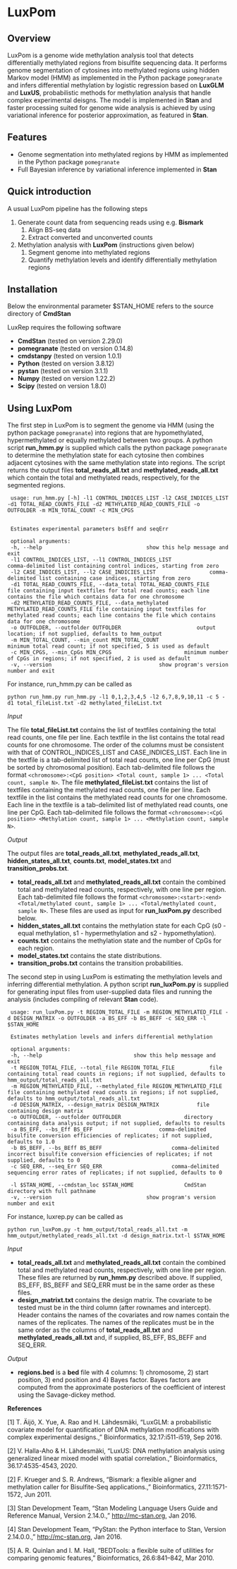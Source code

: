 # LuxPom

## Overview
LuxPom is a genome wide methylation analysis tool that detects differentially methylated regions from bisulfite sequencing data. It performs genome segmentation of cytosines into methylated regions using hidden Markov model (HMM) as implemented in the Python package `pomegranate` and infers differential methylation by logistic regression based on **LuxGLM** and **LuxUS**, probabilistic methods for methylation analysis that handle complex experimental deisgns. The model is implemented in __Stan__ and faster processing suited for genome wide analysis is achieved by using variational inference for posterior approximation, as featured in __Stan__. 

## Features

* Genome segmentation into methylated regions by HMM as implemented in the Python package `pomegranate`
* Full Bayesian inference by variational inference implemented in __Stan__

## Quick introduction

A usual LuxPom pipeline has the following steps

1. Generate count data from sequencing reads using e.g. **Bismark**
	1. Align BS-seq data
	2. Extract converted and unconverted counts
2. Methylation analysis with **LuxPom** (instructions given below)
	1. Segment genome into methylated regions
	2. Quantify methylation levels and identify differentially methylation regions

## Installation

Below the environmental parameter $STAN_HOME refers to the source directory of **CmdStan**

LuxRep requires the following software

* __CmdStan__ (tested on version 2.29.0)
* __pomegranate__ (tested on version 0.14.8)
*  __cmdstanpy__ (tested on version 1.0.1)
* __Python__ (tested on version 3.8.12)
* __pystan__ (tested on version 3.1.1)
* __Numpy__ (tested on version 1.22.2)
* __Scipy__ (tested on version 1.8.0)


## Using LuxPom

The first step in LuxPom is to segment the genome via HMM (using the python package `pomegranate`) into regions that are hypomethylated, hypermethylated or equally methylated between two groups. A python script **run\_hmm.py** is supplied which calls the python package `pomegranate` to determine the methylation state for each cytosine then combines adjacent cytosines with the same methylation state into regions. The script returns the output files **total_reads_all.txt** and **methylated_reads_all.txt** which contain the total and methylated reads, respectively, for the segmented regions.

	 usage: run_hmm.py [-h] -l1 CONTROL_INDICES_LIST -l2 CASE_INDICES_LIST -d1 TOTAL_READ_COUNTS_FILE -d2 METHYLATED_READ_COUNTS_FILE -o OUTFOLDER -m MIN_TOTAL_COUNT -c MIN_CPGS

	 
	 Estimates experimental parameters bsEff and seqErr
	 
	 optional arguments:
	 -h, --help									show this help message and exit
	 -l1 CONTROL_INDICES_LIST, --l1 CONTROL_INDICES_LIST				comma-delimited list containing control indices, starting from zero
	 -l2 CASE_INDICES_LIST, --l2 CASE_INDICIES_LIST					comma-delimited list containing case indices, starting from zero
	 -d1 TOTAL_READ_COUNTS_FILE, --data_total TOTAL_READ_COUNTS_FILE		file containing input textfiles for total read counts; each line contains the file which contains data for one chromosome
	 -d2 METHYLATED_READ_COUNTS_FILE, --data_methylated METHYLATED_READ_COUNTS_FILE	file containing input textfiles for methylated read counts; each line contains the file which contains data for one chromosome
	 -o OUTFOLDER, --outfolder OUTFOLDER 						output location; if not supplied, defaults to hmm_output
	 -m MIN_TOTAL_COUNT, --min_count MIN_TOTAL_COUNT				minimum total read count; if not specified, 5 is used as default
	 -c MIN_CPGS, --min_CpGs MIN_CPGS						minimum number of CpGs in regions; if not specified, 2 is used as default
	 -v, --version									show program's version number and exit

For instance, run\_hmm.py can be called as
	
	python run_hmm.py run_hmm.py -l1 0,1,2,3,4,5 -l2 6,7,8,9,10,11 -c 5 -d1 total_fileList.txt -d2 methylated_fileList.txt

*Input*

The file **total\_fileList.txt** contains the list of textfiles containing the total read counts, one file per line. Each textfile in the list contains the total read counts for one chromosome. The order of the columns must be consistent with that of CONTROL_INDICES_LIST and CASE_INDICES_LIST. Each line in the textfile is a tab-delimited list of total read counts, one line per CpG (must be sorted by chromosomal position). Each tab-delimited file follows the format `<chromosome>:<CpG position> <Total count, sample 1> ... <Total count, sample N>`. The file **methylated\_fileList.txt** contains the list of textfiles containing the methylated read counts, one file per line. Each textfile in the list contains the methylated read counts for one chromosome. Each line in the textfile is a tab-delimited list of methylated read counts, one line per CpG. Each tab-delimited file follows the format `<chromosome>:<CpG position> <Methylation count, sample 1> ... <Methylation count, sample N>`. 

*Output*

The output files are **total\_reads\_all.txt**, **methylated\_reads\_all.txt**, **hidden\_states\_all.txt**, **counts.txt**, **model\_states.txt** and **transition\_probs.txt**.

* **total\_reads\_all.txt** and **methylated\_reads\_all.txt** contain the combined total and methylated read counts, respectively, with one line per region. Each tab-delimited file follows the format `<chromosome>:<start>:<end> <Total/methylated count, sample 1> ... <Total/methylated count, sample N>`. These files are used as input for **run\_luxPom.py** described below.
* **hidden\_states\_all.txt** contains the methylation state for each CpG (s0 - equal methylation, s1 - hypermethylation and s2 - hypomethylation).
* **counts.txt** contains the methylation state and the number of CpGs for each region.
* **model\_states.txt** contains the state distributions.
* **transition\_probs.txt** contains the transition probabilities.


The second step in using LuxPom is estimating the methylation levels and inferring differential methylation. A python script **run\_luxPom.py** is supplied for generating input files from user-supplied data files and running the analysis (includes compiling of relevant __Stan__ code). 

	 usage: run_luxPom.py -t REGION_TOTAL_FILE -m REGION_METHYLATED_FILE -d DESIGN_MATRIX -o OUTFOLDER -a BS_EFF -b BS_BEFF -c SEQ_ERR -l $STAN_HOME
	 
	 Estimates methylation levels and infers differential methylation
	 
	 optional arguments:
	 -h, --help								show this help message and exit
	 -t REGION_TOTAL_FILE, --total_file REGION_TOTAL_FILE			file containing total read counts in regions; if not supplied, defaults to hmm_output/total_reads_all.txt
	 -m REGION_METHYLATED_FILE, --methylated_file REGION_METHYLATED_FILE	file containing methylated read counts in regions; if not supplied, defaults to hmm_output/total_reads_all.txt
	 -d DESIGN_MATRIX, --design_matrix DESIGN_MATRIX			file containing design matrix
	 -o OUTFOLDER, --outfolder OUTFOLDER					directory containing data analysis output; if not supplied, defaults to results
	 -a BS_EFF, --bs_Eff BS_EFF						comma-delimited bisulfite conversion efficiencies of replicates; if not supplied, defaults to 1.0
	 -b BS_BEFF, --bs_BEff BS_BEFF						comma-delimited incorrect bisulfite conversion efficiencies of replicates; if not supplied, defaults to 0
	 -c SEQ_ERR, --seq_Err SEQ_ERR						comma-delimited sequencing error rates of replicates; if not supplied, defaults to 0

	 -l $STAN_HOME, --cmdstan_loc $STAN_HOME 				CmdStan directory with full pathname
	 -v, --version								show program's version number and exit

For instance, luxrep.py can be called as

	python run_luxPom.py -t hmm_output/total_reads_all.txt -m hmm_output/methylated_reads_all.txt -d design_matrix.txt-l $STAN_HOME

*Input*

* **total\_reads\_all.txt** and **methylated\_reads\_all.txt** contain the combined total and methylated read counts, respectively, with one line per region. These files are returned by **run\_hmm.py** described above. If supplied, BS_EFF, BS_BEFF and SEQ_ERR must be in the same order as these files.
* **design\_matrixt.txt** contains the design matrix. The covariate to be tested must be in the third column (after rownames and intercept). Header contains the names of the covariates and row names contain the names of the replicates. The names of the replicates must be in the same order as the columns of **total\_reads\_all.txt** and **methylated\_reads\_all.txt** and, if supplied, BS_EFF, BS_BEFF and SEQ_ERR.

*Output*
* **regions.bed** is a **bed** file with 4 columns: 1) chromosome, 2) start position, 3) end position and 4) Bayes factor. Bayes factors are computed from the approximate posteriors of the coefficient of interest using the Savage-dickey method.


**References**

[1] T. Äijö, X. Yue, A. Rao and H. Lähdesmäki, “LuxGLM: a probabilistic covariate model for quantification of DNA methylation modifications with complex experimental designs.,” Bioinformatics, 32.17:i511-i519, Sep 2016. 

[2] V. Halla-Aho & H. Lähdesmäki, “LuxUS: DNA methylation analysis using generalized linear mixed model with spatial correlation.,” Bioinformatics, 36.17:4535-4543, 2020.

[2] F. Krueger and S. R. Andrews, “Bismark: a flexible aligner and methylation caller for Bisulfite-Seq applications.,” Bioinformatics, 27.11:1571-1572, Jun 2011. 

[3] Stan Development Team, “Stan Modeling Language Users Guide and Reference Manual, Version 2.14.0.,” http://mc-stan.org, Jan 2016. 

[4] Stan Development Team, “PyStan: the Python interface to Stan, Version 2.14.0.0.,” http://mc-stan.org, Jan 2016.

[5] A. R. Quinlan and I. M. Hall, “BEDTools: a flexible suite of utilities for comparing genomic features,” Bioinformatics, 26.6:841–842, Mar 2010.


